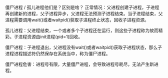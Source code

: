 僵尸进程 / 孤儿进程他们是？区别是啥？
正常情况：父进程创建子进程，子进程再创建新的进程，父子进程异步，父进程无法预测子进程结束。当子进程结束，父进程需要调用wait()或者waitpid()获取子进程终止状态，回收子进程资源。

孤儿进程：父进程结束，一个或者多个子进程还在运行，则这些子进程称为故而精彩。子进程资源由init进程(pid=1)回收。

僵尸进程：子进程退出，父进程没有wait()或者waitpid()获取子进程状态，那么子进程进程描述符仍然保存在系统当中，称为僵尸进程。

僵尸进程危害：进程号有限，大量僵尸进程，会导致进程号耗尽，无法产生新进程。
